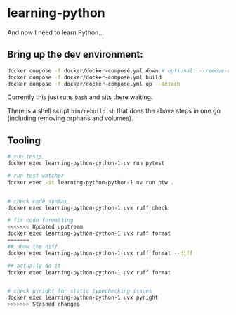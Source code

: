 # learning-python

And now I need to learn Python...

## Bring up the dev environment:

```bash
docker compose -f docker/docker-compose.yml down # optional: --remove-orphans --volumes
docker compose -f docker/docker-compose.yml build
docker compose -f docker/docker-compose.yml up --detach
```

Currently this just runs `bash` and sits there waiting.

There is a shell script `bin/rebuild.sh` that does the above steps in one go (including removing orphans and volumes).

## Tooling

```bash
# run tests
docker exec learning-python-python-1 uv run pytest

# run test watcher
docker exec -it learning-python-python-1 uv run ptw .


# check code syntax
docker exec learning-python-python-1 uvx ruff check

# fix code formatting
<<<<<<< Updated upstream
docker exec learning-python-python-1 uvx ruff format
=======
## show the diff
docker exec learning-python-python-1 uvx ruff format --diff

## actually do it
docker exec learning-python-python-1 uvx ruff format


# check pyright for static typechecking issues
docker exec learning-python-python-1 uvx pyright
>>>>>>> Stashed changes
```
